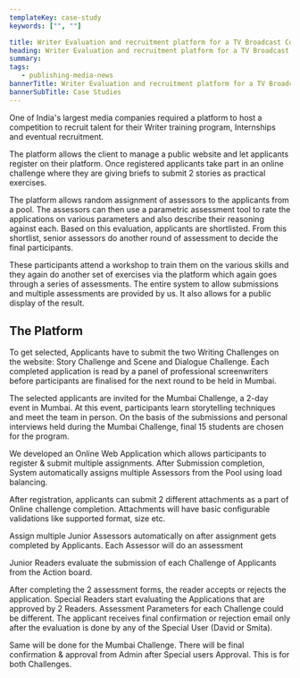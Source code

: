 ```yaml
---
templateKey: case-study
keywords: ["", ""]

title: Writer Evaluation and recruitment platform for a TV Broadcast Company
heading: Writer Evaluation and recruitment platform for a TV Broadcast Company
summary: 
tags: 
   - publishing-media-news
bannerTitle: Writer Evaluation and recruitment platform for a TV Broadcast Company
bannerSubTitle: Case Studies
---
```


One of India's largest media companies required a platform to host a competition to recruit talent for their Writer training program, Internships and eventual recruitment. 

The platform allows the client to manage a public website and let applicants register on their platform. Once registered applicants take part in an online challenge where they are giving briefs to submit 2 stories as practical exercises. 

The platform allows random assignment of assessors to the applicants from a pool. The assessors can then use a parametric assessment tool to rate the applications on various parameters and also describe their reasoning against each. Based on this evaluation, applicants are shortlisted. From this shortlist, senior assessors do another round of assessment to decide the final participants.

These participants attend a workshop to train them on the various skills and they again do another set of exercises via the platform which again goes through a series of assessments. The entire system to allow submissions and multiple assessments are provided by us. It also allows for a public display of the result.

 
## The Platform
To get selected, Applicants have to submit the two Writing Challenges on the website: Story Challenge and Scene and Dialogue Challenge. 
Each completed application is read by a panel of professional screenwriters before participants are finalised for the next round to be held in Mumbai.

The selected applicants are invited for the Mumbai Challenge, a 2-day event in Mumbai. At this event, participants learn storytelling techniques and meet the team in person.
On the basis of the submissions and personal interviews held during the Mumbai Challenge, final 15 students are chosen for the program.

We developed an Online Web Application which allows participants to register & submit multiple assignments. After Submission completion, System automatically assigns multiple Assessors from the Pool using load balancing.

After registration, applicants can submit 2 different attachments as a part of Online challenge completion. Attachments will have basic configurable validations like supported format, size etc.

Assign multiple Junior Assessors automatically on after assignment gets completed by Applicants. Each Assessor will do an assessment

Junior Readers evaluate the submission of each Challenge of Applicants from the Action board.

After completing the 2 assessment forms, the reader accepts or rejects the application. Special Readers start evaluating the Applications that are approved by 2 Readers. Assessment Parameters for each Challenge could be different. The applicant receives final confirmation or rejection email only after the evaluation is done by any of the Special User (David or Smita).

Same will be done for the Mumbai Challenge. 
There will be final confirmation & approval from Admin after Special users Approval. This is for both Challenges.